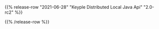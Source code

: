{{% release-row "2021-06-28" "Keyple Distributed Local Java Api" "2.0-rc2" %}} 

{{% /release-row %}}
